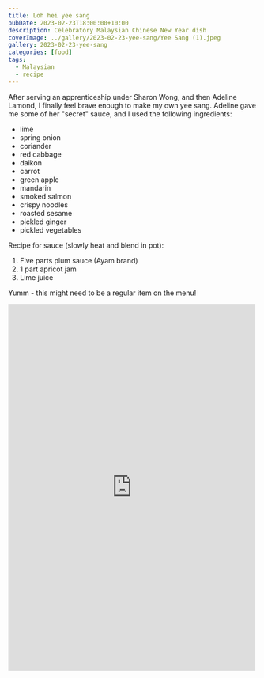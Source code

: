 ```yaml
---
title: Loh hei yee sang
pubDate: 2023-02-23T18:00:00+10:00
description: Celebratory Malaysian Chinese New Year dish
coverImage: ../gallery/2023-02-23-yee-sang/Yee Sang (1).jpeg
gallery: 2023-02-23-yee-sang
categories: [food]
tags:
  - Malaysian
  - recipe
---
```


After serving an apprenticeship under Sharon Wong, and then Adeline Lamond, I finally feel brave enough to make my own yee sang. Adeline gave me some of her "secret" sauce, and I used the following ingredients:

- lime
- spring onion
- coriander
- red cabbage
- daikon
- carrot
- green apple
- mandarin
- smoked salmon
- crispy noodles
- roasted sesame
- pickled ginger
- pickled vegetables

Recipe for sauce (slowly heat and blend in pot):

1. Five parts plum sauce (Ayam brand)
2. 1 part apricot jam
3. Lime juice

Yumm - this might need to be a regular item on the menu!

<iframe src="https://www.facebook.com/plugins/post.php?href=https%3A%2F%2Fwww.facebook.com%2Fchris1.tham%2Fposts%2Fpfbid0H4ZVhmhooaeSfg1pphFeEnjtEqJqt4Qx8QD15Tib3N6WDxQH74NGD7FQqHUi1q4ql&show_text=true&width=500" width="500" height="742" style="border:none;overflow:hidden" scrolling="no" frameborder="0" allowfullscreen="true" allow="autoplay; clipboard-write; encrypted-media; picture-in-picture; web-share"></iframe>
